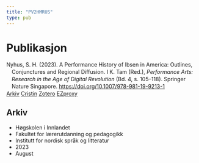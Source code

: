 ```yaml
---
title: "PV2HMRUS"
type: pub
---
```

<h1>Publikasjon</h1>
<article id="csl-bib-container-PV2HMRUS" class="csl-bib-container">
  <div class="csl-bib-body" style="line-height: 1.35; padding-left: 1em; text-indent:-1em;">
  <div class="csl-entry">Nyhus, S. H. (2023). A Performance History of Ibsen in America: Outlines, Conjunctures and Regional Diffusion. I K. Tam (Red.), <i>Performance Arts: Research in the Age of Digital Revolution</i> (Bd. 4, s. 105&#x2013;118). Springer Nature Singapore. <a href="https://doi.org/10.1007/978-981-19-9213-1">https://doi.org/10.1007/978-981-19-9213-1</a></div>
</div>
  <div class="csl-bib-buttons">
    <a href="#taxonomy-article-PV2HMRUS" class="csl-bib-button">Arkiv</a>
    <a href alt="Cristin URL" class="csl-bib-button">Cristin</a>
    <a href alt="Zotero URL" class="csl-bib-button">Zotero</a>
    <a href="http://ezproxy.inn.no/login?url=https://doi.org/10.1007/978-981-19-9213-1_7" class="csl-bib-button">EZproxy</a>
  </div>
  <div id="csl-bib-meta-container-PV2HMRUS"></div>
</article>
<div id="csl-bib-meta-PV2HMRUS" class="csl-bib-meta">
  <article id="taxonomy-article-PV2HMRUS" class="taxonomy-article">
    <h1>Arkiv</h1>
    <ul>
      <li>Høgskolen i Innlandet</li>
      <li>Fakultet for lærerutdanning og pedagogikk</li>
      <li>Institutt for nordisk språk og litteratur</li>
      <li>2023</li>
      <li>August</li>
    </ul>
  </article>
</div>
